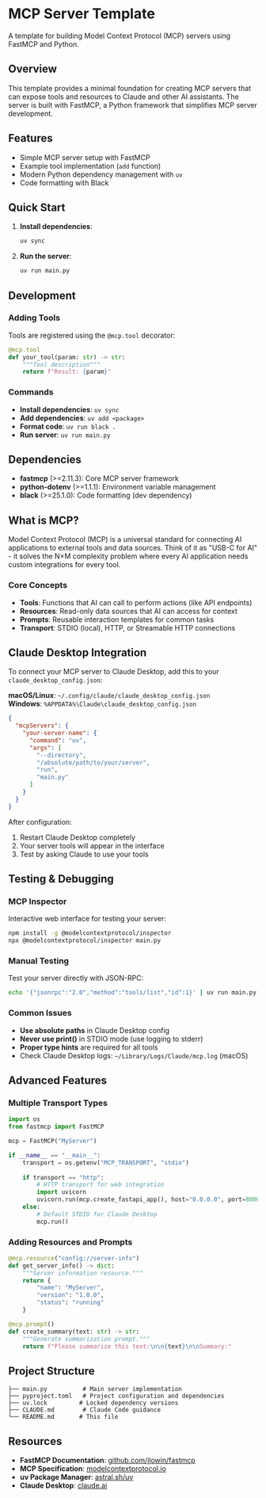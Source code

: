 # MCP Server Template

A template for building Model Context Protocol (MCP) servers using FastMCP and Python.

## Overview

This template provides a minimal foundation for creating MCP servers that can expose tools and resources to Claude and other AI assistants. The server is built with FastMCP, a Python framework that simplifies MCP server development.

## Features

- Simple MCP server setup with FastMCP
- Example tool implementation (`add` function)
- Modern Python dependency management with `uv`
- Code formatting with Black

## Quick Start

1. **Install dependencies**:
   ```bash
   uv sync
   ```

2. **Run the server**:
   ```bash
   uv run main.py
   ```

## Development

### Adding Tools

Tools are registered using the `@mcp.tool` decorator:

```python
@mcp.tool
def your_tool(param: str) -> str:
    """Tool description"""
    return f"Result: {param}"
```

### Commands

- **Install dependencies**: `uv sync`
- **Add dependencies**: `uv add <package>`
- **Format code**: `uv run black .`
- **Run server**: `uv run main.py`

## Dependencies

- **fastmcp** (>=2.11.3): Core MCP server framework
- **python-dotenv** (>=1.1.1): Environment variable management
- **black** (>=25.1.0): Code formatting (dev dependency)

## What is MCP?

Model Context Protocol (MCP) is a universal standard for connecting AI applications to external tools and data sources. Think of it as "USB-C for AI" - it solves the N×M complexity problem where every AI application needs custom integrations for every tool.

### Core Concepts

- **Tools**: Functions that AI can call to perform actions (like API endpoints)
- **Resources**: Read-only data sources that AI can access for context
- **Prompts**: Reusable interaction templates for common tasks
- **Transport**: STDIO (local), HTTP, or Streamable HTTP connections

## Claude Desktop Integration

To connect your MCP server to Claude Desktop, add this to your `claude_desktop_config.json`:

**macOS/Linux**: `~/.config/claude/claude_desktop_config.json`  
**Windows**: `%APPDATA%\Claude\claude_desktop_config.json`

```json
{
  "mcpServers": {
    "your-server-name": {
      "command": "uv",
      "args": [
        "--directory",
        "/absolute/path/to/your/server",
        "run",
        "main.py"
      ]
    }
  }
}
```

After configuration:
1. Restart Claude Desktop completely
2. Your server tools will appear in the interface
3. Test by asking Claude to use your tools

## Testing & Debugging

### MCP Inspector
Interactive web interface for testing your server:

```bash
npm install -g @modelcontextprotocol/inspector
npx @modelcontextprotocol/inspector main.py
```

### Manual Testing
Test your server directly with JSON-RPC:

```bash
echo '{"jsonrpc":"2.0","method":"tools/list","id":1}' | uv run main.py
```

### Common Issues

- **Use absolute paths** in Claude Desktop config
- **Never use print()** in STDIO mode (use logging to stderr)
- **Proper type hints** are required for all tools
- Check Claude Desktop logs: `~/Library/Logs/Claude/mcp.log` (macOS)

## Advanced Features

### Multiple Transport Types

```python
import os
from fastmcp import FastMCP

mcp = FastMCP("MyServer")

if __name__ == "__main__":
    transport = os.getenv("MCP_TRANSPORT", "stdio")
    
    if transport == "http":
        # HTTP transport for web integration
        import uvicorn
        uvicorn.run(mcp.create_fastapi_app(), host="0.0.0.0", port=8000)
    else:
        # Default STDIO for Claude Desktop
        mcp.run()
```

### Adding Resources and Prompts

```python
@mcp.resource("config://server-info")
def get_server_info() -> dict:
    """Server information resource."""
    return {
        "name": "MyServer",
        "version": "1.0.0",
        "status": "running"
    }

@mcp.prompt()
def create_summary(text: str) -> str:
    """Generate summarization prompt."""
    return f"Please summarize this text:\n\n{text}\n\nSummary:"
```

## Project Structure

```
├── main.py          # Main server implementation
├── pyproject.toml   # Project configuration and dependencies
├── uv.lock         # Locked dependency versions
├── CLAUDE.md        # Claude Code guidance
└── README.md       # This file
```

## Resources

- **FastMCP Documentation**: [github.com/jlowin/fastmcp](https://github.com/jlowin/fastmcp)
- **MCP Specification**: [modelcontextprotocol.io](https://modelcontextprotocol.io)
- **uv Package Manager**: [astral.sh/uv](https://astral.sh/uv)
- **Claude Desktop**: [claude.ai](https://claude.ai)